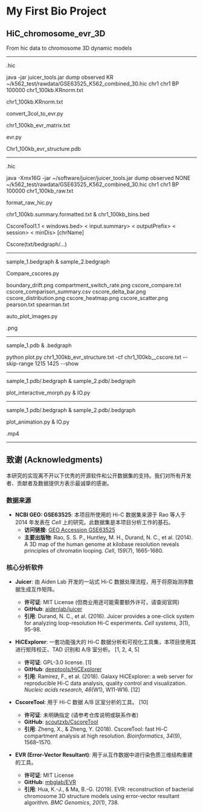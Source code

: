 # My First Bio Project
## HiC_chromosome_evr_3D
From hic data to chromosome 3D dynamic models

----------------------------------------------------------------------------
.hic

java -jar juicer_tools.jar dump observed KR ~/k562_test/rawdata/GSE63525_K562_combined_30.hic chr1 chr1 BP 100000 chr1_100kb.KRnorm.txt

chr1_100kb.KRnorm.txt

convert_3col_to_evr.py

chr1_100kb_evr_matrix.txt

evr.py

Chr1_100kb_evr_structure.pdb

----------------------------------------------------------------------------

.hic

java -Xmx16G -jar ~/software/juicer/juicer_tools.jar dump observed NONE ~/k562_test/rawdata/GSE63525_K562_combined_30.hic chr1 chr1 BP 100000 chr1_100kb_raw.txt

format_raw_hic.py

chr1_100kb.summary.formatted.txt & chr1_100kb_bins.bed

CscoreTool1.1 < windows.bed> < input.summary> < outputPrefix> < session> < minDis> [chrName]

Cscore(txt/bedgraph/…)

---------------------------------------------------------------------------

sample_1.bedgraph & sample_2.bedgraph

Compare_cscores.py

boundary_drift.png
compartment_switch_rate.png
cscore_compare.txt
cscore_comparison_summary.csv
cscore_delta_bar.png
cscore_distribution.png
cscore_heatmap.png
cscore_scatter.png
pearson.txt
spearman.txt

auto_plot_images.py

.png

----------------------------------------------------------------------------

sample_1.pdb & .bedgraph

python plot.py chr1_100kb_evr_structure.txt -cf chr1_100kb__cscore.txt --skip-range 1215 1425 --show

----------------------------------------------------------------------------

sample_1.pdb/.bedgraph & sample_2.pdb/.bedgraph

plot_interactive_morph.py & IO.py

----------------------------------------------------------------------------

sample_1.pdb/.bedgraph & sample_2.pdb/.bedgraph

plot_animation.py & IO.py

.mp4

-------------------------------------------------------------------------------
## 致谢 (Acknowledgments)

本研究的实现离不开以下优秀的开源软件和公开数据集的支持。我们对所有开发者、贡献者及数据提供方表示最诚挚的感谢。

### 数据来源

*   **NCBI GEO: GSE63525**: 本项目所使用的 Hi-C 数据集来源于 Rao 等人于 2014 年发表在 *Cell* 上的研究。此数据集是本项目分析工作的基石。
    *   **访问链接**: [GEO Accession GSE63525](https://www.ncbi.nlm.nih.gov/geo/query/acc.cgi?acc=GSE63525)
    *   **主要出版物**: Rao, S. S. P., Huntley, M. H., Durand, N. C., et al. (2014). A 3D map of the human genome at kilobase resolution reveals principles of chromatin looping. *Cell*, *159*(7), 1665-1680.

### 核心分析软件

*   **Juicer**: 由 Aiden Lab 开发的一站式 Hi-C 数据处理流程，用于将原始测序数据生成互作矩阵。
    *   **许可证**: MIT License (但商业用途可能需要额外许可，请查阅官网)
    *   **GitHub**: [aidenlab/juicer](https://github.com/aidenlab/juicer)
    *   **引用**: Durand, N. C., et al. (2016). Juicer provides a one-click system for analyzing loop-resolution Hi-C experiments. *Cell systems*, *3*(1), 95-98.

*   **HiCExplorer**: 一套功能强大的 Hi-C 数据分析和可视化工具集，本项目使用其进行矩阵校正、TAD 识别和 A/B 室分析。 [1, 2, 4, 5]
    *   **许可证**: GPL-3.0 license. [1]
    *   **GitHub**: [deeptools/HiCExplorer](https://github.com/deeptools/HiCExplorer)
    *   **引用**: Ramirez, F., et al. (2018). Galaxy HiCExplorer: a web server for reproducible Hi-C data analysis, quality control and visualization. *Nucleic acids research*, *46*(W1), W11-W16. [12]

*   **CscoreTool**: 用于 Hi-C 数据 A/B 区室分析的工具。 [10]
    *   **许可证**: 未明确指定 (请参考仓库说明或联系作者)
    *   **GitHub**: [scoutzxb/CscoreTool](https://github.com/scoutzxb/CscoreTool)
    *   **引用**: Zheng, X., & Zheng, Y. (2018). CscoreTool: fast Hi-C compartment analysis at high resolution. *Bioinformatics*, *34*(9), 1568–1570. 

*   **EVR (Error-Vector Resultant)**: 用于从互作数据中进行染色质三维结构重建的工具。
    *   **许可证**: MIT License
    *   **GitHub**: [mbglab/EVR](https://github.com/mbglab/EVR)
    *   **引用**:  Hua, K.-J., & Ma, B.-G. (2019). EVR: reconstruction of bacterial chromosome 3D structure models using error-vector resultant algorithm. *BMC Genomics*, *20*(1), 738.
